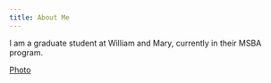 ```yaml
---
title: About Me
---
```


I am a graduate student at William and Mary, currently in their MSBA program.

[Photo](Pic.png)
